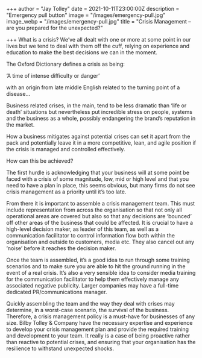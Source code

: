 +++
author = "Jay Tolley"
date = 2021-10-11T23:00:00Z
description = "Emergency pull button"
image = "/images/emergency-pull.jpg"
image_webp = "/images/emergency-pull.jpg"
title = "Crisis Management – are you prepared for the unexpected?"

+++
What is a crisis? We’ve all dealt with one or more at some point in our lives but we tend to deal with them off the cuff, relying on experience and education to make the best decisions we can in the moment.

The Oxford Dictionary defines a crisis as being:

‘A time of intense difficulty or danger’

with an origin from late middle English related to the turning point of a disease…

Business related crises, in the main, tend to be less dramatic than ‘life or death’ situations but nevertheless put incredible stress on people, systems and the business as a whole, possibly endangering the brand’s reputation in the market.

How a business mitigates against potential crises can set it apart from the pack and potentially leave it in a more competitive, lean, and agile position if the crisis is managed and controlled effectively.

How can this be achieved?

The first hurdle is acknowledging that your business will at some point be faced with a crisis of some magnitude, low, mid or high level and that you need to have a plan in place, this seems obvious, but many firms do not see crisis management as a priority until it’s too late.

From there it is important to assemble a crisis management team. This must include representation from across the organisation so that not only all operational areas are covered but also so that any decisions are ‘bounced’ off other areas of the business that could be affected. It is crucial to have a high-level decision maker, as leader of this team, as well as a communication facilitator to control information flow both within the organisation and outside to customers, media etc. They also cancel out any ‘noise’ before it reaches the decision maker.

Once the team is assembled, it’s a good idea to run through some training scenarios and to make sure you are able to hit the ground running in the event of a real crisis. It’s also a very sensible idea to consider media training for the communication facilitator to help them effectively manage any associated negative publicity. Larger companies may have a full-time dedicated PR/communications manager.

Quickly assembling the team and the way they deal with crises may determine, in a worst-case scenario, the survival of the business. Therefore, a crisis management policy is a must-have for businesses of any size. Bilby Tolley & Company have the necessary expertise and experience to develop your crisis management plan and provide the required training and development to your team. It really is a case of being proactive rather than reactive to potential crises, and ensuring that your organisation has the resilience to withstand unexpected shocks.